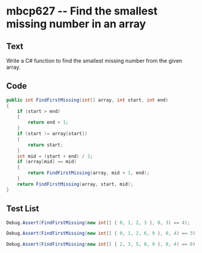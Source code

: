 # mbcp627 -- Find the smallest missing number in an array

## Text

Write a C# function to find the smallest missing number from the given array.

## Code

```csharp
public int FindFirstMissing(int[] array, int start, int end) 
{ 
    if (start > end) 
    { 
        return end + 1; 
    } 
    if (start != array[start]) 
    { 
        return start; 
    } 
    int mid = (start + end) / 2; 
    if (array[mid] == mid) 
    { 
        return FindFirstMissing(array, mid + 1, end); 
    } 
    return FindFirstMissing(array, start, mid); 
}
```

## Test List

```csharp
Debug.Assert(FindFirstMissing(new int[] { 0, 1, 2, 3 }, 0, 3) == 4);
```

```csharp
Debug.Assert(FindFirstMissing(new int[] { 0, 1, 2, 6, 9 }, 0, 4) == 3);
```

```csharp
Debug.Assert(FindFirstMissing(new int[] { 2, 3, 5, 8, 9 }, 0, 4) == 0);
```
